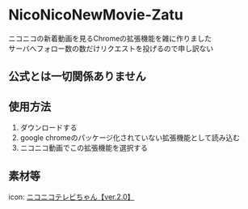 # NicoNicoNewMovie-Zatu
ニコニコの新着動画を見るChromeの拡張機能を雑に作りました<br>
サーバへフォロー数の数だけリクエストを投げるので申し訳ない<br>

## 公式とは一切関係ありません


## 使用方法
 1. ダウンロードする
 2. google chromeのパッケージ化されていない拡張機能として読み込む
 3. ニコニコ動画でこの拡張機能を選択する

## 素材等
 icon: [ニコニコテレビちゃん【ver.2.0】](https://commons.nicovideo.jp/works/nc177467)
